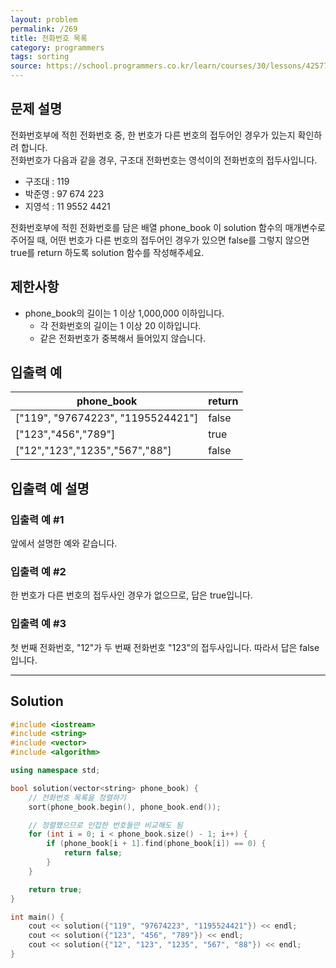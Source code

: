```yaml
---
layout: problem
permalink: /269
title: 전화번호 목록
category: programmers
tags: sorting
source: https://school.programmers.co.kr/learn/courses/30/lessons/42577
---
```


## 문제 설명

전화번호부에 적힌 전화번호 중, 한 번호가 다른 번호의 접두어인 경우가 있는지 확인하려 합니다.  
전화번호가 다음과 같을 경우, 구조대 전화번호는 영석이의 전화번호의 접두사입니다.

- 구조대 : 119
- 박준영 : 97 674 223
- 지영석 : 11 9552 4421

전화번호부에 적힌 전화번호를 담은 배열 phone_book 이 solution 함수의 매개변수로 주어질 때, 어떤 번호가 다른 번호의 접두어인 경우가 있으면 false를 그렇지 않으면 true를 return 하도록 solution 함수를 작성해주세요.

## 제한사항

- phone_book의 길이는 1 이상 1,000,000 이하입니다.
    - 각 전화번호의 길이는 1 이상 20 이하입니다.
    - 같은 전화번호가 중복해서 들어있지 않습니다.

## 입출력 예

| phone_book | return |
| --- | --- |
| ["119", "97674223", "1195524421"] | false |
| ["123","456","789"] | true |
| ["12","123","1235","567","88"] | false |

## 입출력 예 설명

### 입출력 예 #1

앞에서 설명한 예와 같습니다.

### 입출력 예 #2

한 번호가 다른 번호의 접두사인 경우가 없으므로, 답은 true입니다.

### 입출력 예 #3

첫 번째 전화번호, "12"가 두 번째 전화번호 "123"의 접두사입니다. 따라서 답은 false입니다.

---

## Solution

```cpp
#include <iostream>
#include <string>
#include <vector>
#include <algorithm>

using namespace std;

bool solution(vector<string> phone_book) {
    // 전화번호 목록을 정렬하기
    sort(phone_book.begin(), phone_book.end());

    // 정렬했으므로 인접한 번호들만 비교해도 됨
    for (int i = 0; i < phone_book.size() - 1; i++) {
        if (phone_book[i + 1].find(phone_book[i]) == 0) {
            return false;
        }
    }

    return true;
}

int main() {
    cout << solution({"119", "97674223", "1195524421"}) << endl;
    cout << solution({"123", "456", "789"}) << endl;
    cout << solution({"12", "123", "1235", "567", "88"}) << endl;
}
```
